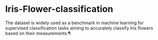 # Iris-Flower-classification
The dataset is widely used as a benchmark in machine learning for supervised classification tasks aiming to accurately classify Iris flowers based on their measurements.¶
